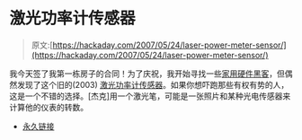 # 激光功率计传感器

> 原文:[https://hackaday.com/2007/05/24/laser-power-meter-sensor/](https://hackaday.com/2007/05/24/laser-power-meter-sensor/)

我今天签了我第一栋房子的合同！为了庆祝，我开始寻找一些[家用硬件黑客](http://www.telusplanet.net/public/jacobs2/jake/projel/thermo/)，但偶然发现了这个旧的(2003) [激光功率计传感器](http://www.telusplanet.net/public/jacobs2/jake/projel/pwrmtr/)。如果你想吓跑那些有权有势的人，这是一个不错的选择。[杰克]用一个激光笔，可能是一张照片和某种光电传感器来计算他的仪表的转数。

*   [永久链接](http://www.telusplanet.net/public/jacobs2/jake/projel/pwrmtr/)